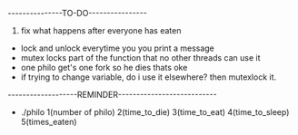 
---------------TO-DO----------------
1) fix what happens after everyone has eaten 

- lock and unlock everytime you you print a message
- mutex locks part of the function that no other threads can use it
- one philo get's one fork so he dies thats oke
- if trying to change variable, do i use it elsewhere? then mutexlock it.

-------------------REMINDER---------------------------
- ./philo 1(number of philo) 2(time_to_die) 3(time_to_eat) 4(time_to_sleep) 5(times_eaten)